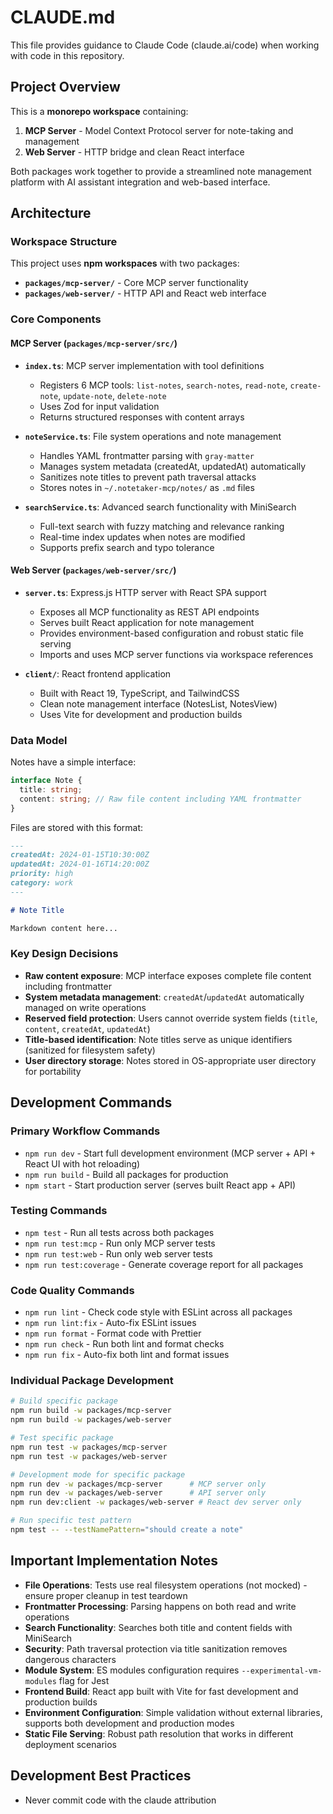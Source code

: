 # CLAUDE.md

This file provides guidance to Claude Code (claude.ai/code) when working with code in this repository.

## Project Overview

This is a **monorepo workspace** containing:

1. **MCP Server** - Model Context Protocol server for note-taking and management
2. **Web Server** - HTTP bridge and clean React interface

Both packages work together to provide a streamlined note management platform with AI assistant integration and web-based interface.

## Architecture

### Workspace Structure

This project uses **npm workspaces** with two packages:

- **`packages/mcp-server/`** - Core MCP server functionality
- **`packages/web-server/`** - HTTP API and React web interface

### Core Components

#### MCP Server (`packages/mcp-server/src/`)

- **`index.ts`**: MCP server implementation with tool definitions

  - Registers 6 MCP tools: `list-notes`, `search-notes`, `read-note`, `create-note`, `update-note`, `delete-note`
  - Uses Zod for input validation
  - Returns structured responses with content arrays

- **`noteService.ts`**: File system operations and note management

  - Handles YAML frontmatter parsing with `gray-matter`
  - Manages system metadata (createdAt, updatedAt) automatically
  - Sanitizes note titles to prevent path traversal attacks
  - Stores notes in `~/.notetaker-mcp/notes/` as `.md` files

- **`searchService.ts`**: Advanced search functionality with MiniSearch
  - Full-text search with fuzzy matching and relevance ranking
  - Real-time index updates when notes are modified
  - Supports prefix search and typo tolerance

#### Web Server (`packages/web-server/src/`)

- **`server.ts`**: Express.js HTTP server with React SPA support

  - Exposes all MCP functionality as REST API endpoints
  - Serves built React application for note management
  - Provides environment-based configuration and robust static file serving
  - Imports and uses MCP server functions via workspace references

- **`client/`**: React frontend application
  - Built with React 19, TypeScript, and TailwindCSS
  - Clean note management interface (NotesList, NotesView)
  - Uses Vite for development and production builds

### Data Model

Notes have a simple interface:

```typescript
interface Note {
  title: string;
  content: string; // Raw file content including YAML frontmatter
}
```

Files are stored with this format:

```markdown
---
createdAt: 2024-01-15T10:30:00Z
updatedAt: 2024-01-16T14:20:00Z
priority: high
category: work
---

# Note Title

Markdown content here...
```

### Key Design Decisions

- **Raw content exposure**: MCP interface exposes complete file content including frontmatter
- **System metadata management**: `createdAt`/`updatedAt` automatically managed on write operations
- **Reserved field protection**: Users cannot override system fields (`title`, `content`, `createdAt`, `updatedAt`)
- **Title-based identification**: Note titles serve as unique identifiers (sanitized for filesystem safety)
- **User directory storage**: Notes stored in OS-appropriate user directory for portability

## Development Commands

### Primary Workflow Commands

- `npm run dev` - Start full development environment (MCP server + API + React UI with hot reloading)
- `npm run build` - Build all packages for production
- `npm start` - Start production server (serves built React app + API)

### Testing Commands

- `npm test` - Run all tests across both packages
- `npm run test:mcp` - Run only MCP server tests
- `npm run test:web` - Run only web server tests
- `npm run test:coverage` - Generate coverage report for all packages

### Code Quality Commands

- `npm run lint` - Check code style with ESLint across all packages
- `npm run lint:fix` - Auto-fix ESLint issues
- `npm run format` - Format code with Prettier
- `npm run check` - Run both lint and format checks
- `npm run fix` - Auto-fix both lint and format issues

### Individual Package Development

```bash
# Build specific package
npm run build -w packages/mcp-server
npm run build -w packages/web-server

# Test specific package
npm run test -w packages/mcp-server
npm run test -w packages/web-server

# Development mode for specific package
npm run dev -w packages/mcp-server      # MCP server only
npm run dev -w packages/web-server      # API server only
npm run dev:client -w packages/web-server # React dev server only

# Run specific test pattern
npm test -- --testNamePattern="should create a note"
```

## Important Implementation Notes

- **File Operations**: Tests use real filesystem operations (not mocked) - ensure proper cleanup in test teardown
- **Frontmatter Processing**: Parsing happens on both read and write operations
- **Search Functionality**: Searches both title and content fields with MiniSearch
- **Security**: Path traversal protection via title sanitization removes dangerous characters
- **Module System**: ES modules configuration requires `--experimental-vm-modules` flag for Jest
- **Frontend Build**: React app built with Vite for fast development and production builds
- **Environment Configuration**: Simple validation without external libraries, supports both development and production modes
- **Static File Serving**: Robust path resolution that works in different deployment scenarios

## Development Best Practices

- Never commit code with the claude attribution

